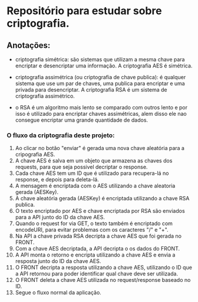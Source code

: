 # Repositório para estudar sobre criptografia.

## Anotações: 

  - criptografia simétrica: são sistemas que utilizam a mesma chave para encriptar e desencriptar uma informação.
    A criptografia AES é simétrica.

  - criptografia assimétrica (ou criptografia de chave publica): é qualquer sistema que use um par de chaves, uma publica para encriptar e uma privada para desencriptar.
  A criptografia RSA é um sistema de criptografia assimétrico.

  - o RSA é um algoritmo mais lento se comparado com outros lento e por isso é utilizado para encriptar chaves assimétricas, alem disso ele nao consegue encriptar uma grande quantidade de dados.

  ### O fluxo da criptografia deste projeto:
  1. Ao clicar no botão "enviar" é gerada uma nova chave aleatória para a cripografia AES.
  2. A chave AES é salva em um objeto que armazena as chaves dos requests, para que seja possivel decriptar o response.
  3. Cada chave AES tem um ID que é utilizado para recupera-lá no response, e depois para deleta-lá.
  4. A mensagem é encriptada com o AES utilizando a chave aleatoria gerada (AESKey).
  5. A chave aleatória gerada (AESKey) é encriptada utilizando a chave RSA publica.
  6. O texto encriptado por AES e chave encriptada por  RSA são enviados para a API junto do ID da chave AES.
  7. Quando o request for via GET, o texto também é encriptado com encodeURI, para evitar problemas com os caracteres "/" e "+".
  8. Na API a chave privada RSA decripta a chave AES que foi gerada no FRONT.
  9. Com a chave AES decriptada, a API decripta o os dados do FRONT.
  10. A API monta o retorno e encripta utilizando a chave AES e envia a resposta junto do ID da chave AES.
  11. O FRONT decripta a resposta utilizando a chave AES, utilizando o ID que a API retornou para poder identificar qual chave deve ser utilizada.
  12. O FRONT deleta a chave AES utilizada no request/response baseado no ID.
  13. Segue o fluxo normal da aplicação.
